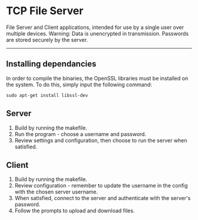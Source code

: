 # TCP File Server

File Server and Client applications, intended for use by a single user over multiple devices.
Warning: Data is unencrypted in transmission. Passwords are stored securely by the server.

-------------------------------------------------------------------------------------------------------------------------------------------------

## Installing dependancies
In order to compile the binaries, the OpenSSL libraries must be installed on the system. To do this, simply input the following command:
```
sudo apt-get install libssl-dev
```

## Server
1. Build by running the makefile.
2. Run the program - choose a username and password.
3. Review settings and configuration, then choose to run the server when satisfied.

## Client
1. Build by running the makefile.
2. Review configuration - remember to update the username in the config with the chosen server username.
3. When satisfied, connect to the server and authenticate with the server's password.
4. Follow the prompts to upload and download files.
  
